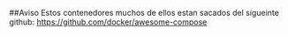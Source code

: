 ##Aviso Estos contenedores muchos de ellos estan sacados del sigueinte github: https://github.com/docker/awesome-compose
